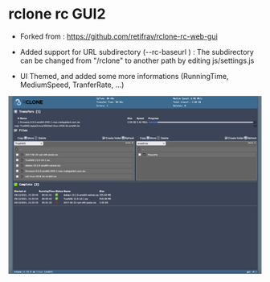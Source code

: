 # rclone rc GUI2

- Forked from : https://github.com/retifrav/rclone-rc-web-gui

- Added support for URL subdirectory (--rc-baseurl <subdirectory>) :
    The subdirectory can be changed from "/rclone" to another path by editing js/settings.js

- UI Themed, and added some more informations (RunningTime, MediumSpeed, TranferRate, ...)
    
![rclone-rc-web-gui](/snapshot.png?raw=true)
